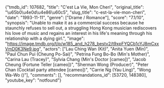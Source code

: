{"tmdb_id": 107682, "title": "C'est La Vie, Mon Cheri", "original_title": "\u65b0\u4e0d\u4e86\u60c5", "slug_title": "c-est-la-vie-mon-cheri", "date": "1993-11-11", "genre": ["Drame / Romance"], "score": "7.1/10", "synopsis": "Unable to make it as a commercial success because he staunchly refuses to sell out, a struggling Hong Kong musician rediscovers his love of music and regains an interest in his life's meaning through his relationship with a dying girl.", "image": "https://image.tmdb.org/t/p/w185_and_h278_bestv2/t9xpFYQCb1cYJ8mCxxVmD0K3Ne9.jpg", "actors": ["Lau Ching Wan (Kit)", "Anita Yuen (Min)", "Paul Chun Pui (Cheung Po-Sai)", "Petrina Fung Bo-Bo (Min's Mother)", "Carina Lau (Tracey)", "Sylvia Chang (Min's Doctor [cameo])", "Jacob Cheung (Fortune Teller [cameo])", "Sherman Wong (Producer)", "Peter Chan (Cocktail party attendee [cameo])", "Carrie Ng (Yau Ling)", "Wong Wa-Wo ()"], "comments": [], "recommandations_id": [53720, 148380], "youtube_key": "notfound"}
